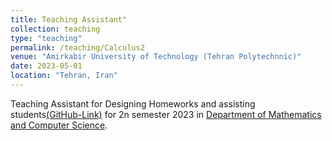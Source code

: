 ```yaml
---
title: Teaching Assistant"
collection: teaching
type: "teaching"
permalink: /teaching/Calculus2
venue: "Amirkabir University of Technology (Tehran Polytechnnic)"
date: 2023-05-01
location: "Tehran, Iran"
---
```


Teaching Assistant for Designing Homeworks and assisting students[(GitHub-Link)](https://github.com/mosi2002/Calculus2) for 2n semester 2023 in [Department of Mathematics and Computer Science](https://math.aut.ac.ir/en).


